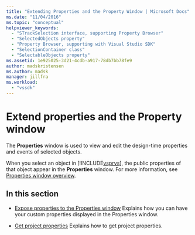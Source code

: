 ```yaml
---
title: "Extending Properties and the Property Window | Microsoft Docs"
ms.date: "11/04/2016"
ms.topic: "conceptual"
helpviewer_keywords:
  - "STrackSelection interface, supporting Property Browser"
  - "SelectedObjects property"
  - "Property Browser, supporting with Visual Studio SDK"
  - "SelectionContainer class"
  - "SelectableObjects property"
ms.assetid: 1e925025-3d21-4cdb-a917-78db7bb78fe9
author: madskristensen
ms.author: madsk
manager: jillfra
ms.workload:
  - "vssdk"
---
```

# Extend properties and the Property window
The **Properties** window is used to view and edit the design-time properties and events of selected objects.

 When you select an object in [!INCLUDE[vsprvs](../code-quality/includes/vsprvs_md.md)], the public properties of that object appear in the **Properties** window. For more information, see [Properties window overview](../extensibility/internals/properties-window-overview.md).

## In this section
- [Expose properties to the Properties window](../extensibility/exposing-properties-to-the-properties-window.md)
 Explains how you can have your custom properties displayed in the Properties window.

- [Get project properties](../extensibility/getting-project-properties.md)
 Explains how to get project properties.
